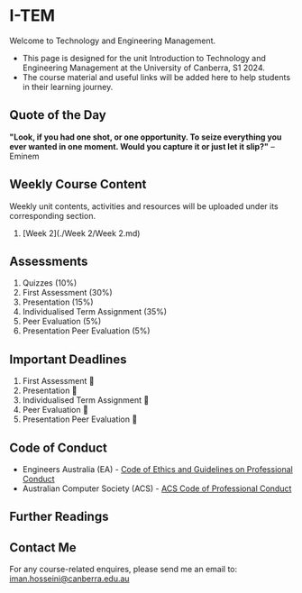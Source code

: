 # I-TEM
Welcome to Technology and Engineering Management.
* This page is designed for the unit Introduction to Technology and Engineering Management at the University of Canberra, S1 2024.
* The course material and useful links will be added here to help students in their learning journey.


## Quote of the Day
**"Look, if you had one shot, or one opportunity. To seize everything you ever wanted in one moment. Would you capture it or just let it slip?"** – Eminem

## Weekly Course Content
Weekly unit contents, activities and resources will be uploaded under its corresponding section.
1. [Week 2](./Week 2/Week 2.md)


## Assessments
1. Quizzes (10%)
2. First Assessment (30%)
3. Presentation (15%)
4. Individualised Term Assignment (35%)
5. Peer Evaluation (5%)
6. Presentation Peer Evaluation (5%)


## Important Deadlines
1. First Assessment 🔲
2. Presentation 🔲
3. Individualised Term Assignment  🔲
4. Peer Evaluation  🔲
5. Presentation Peer Evaluation   🔲

## Code of Conduct
* Engineers Australia (EA) - [Code of Ethics and Guidelines on Professional Conduct](https://www.engineersaustralia.org.au/sites/default/files/2022-08/code-ethics-guidelines-professional-conduct-2022.pdf)
* Australian Computer Society (ACS) - [ACS Code of Professional Conduct](https://www.acs.org.au/content/dam/acs/rules-and-regulations/Code-of-Professional-Conduct_v2.1.pdf)

## Further Readings

## Contact Me
For any course-related enquires, please send me an email to: iman.hosseini@canberra.edu.au
